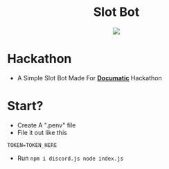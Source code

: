 <div align="center">
        <h1>Slot Bot</h1>
        <img src="[https://w7.pngwing.com/pngs/410/804/png-transparent-double-diamond-fruit-machines-money-wheel-slot-machine-game-classic-slots-free-casino-slot-games-classic-slot-machine-free-others-emblem-logo-video-game.png](https://cdn5.vectorstock.com/i/thumb-large/08/69/gambling-casino-games-neon-logo-with-slot-machine-vector-20380869.jpg)">
        </div>

# Hackathon
- A Simple Slot Bot Made For [**Documatic**](https://www.documatic.com/) Hackathon
# Start?
- Create A ".penv" file
- File it out like this
```
TOKEN=TOKEN_HERE
```
- Run ```
        npm i discord.js
        node index.js
        ```
